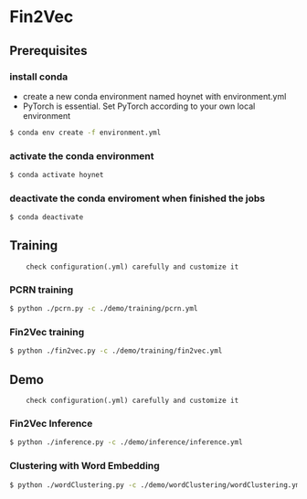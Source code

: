 # Fin2Vec
## Prerequisites
### install conda
* create a new conda environment named hoynet with environment.yml
* PyTorch is essential. Set PyTorch according to your own local environment
```bash
$ conda env create -f environment.yml
```
### activate the conda environment
```bash
$ conda activate hoynet
```
### deactivate the conda enviroment when finished the jobs
```bash
$ conda deactivate
```
## Training
        check configuration(.yml) carefully and customize it
### PCRN training
  ```bash
  $ python ./pcrn.py -c ./demo/training/pcrn.yml
  ```
### Fin2Vec training
  ```bash
  $ python ./fin2vec.py -c ./demo/training/fin2vec.yml
  ```
## Demo
        check configuration(.yml) carefully and customize it
### Fin2Vec Inference
  ```bash
  $ python ./inference.py -c ./demo/inference/inference.yml
  ```
### Clustering with Word Embedding
  ```bash
  $ python ./wordClustering.py -c ./demo/wordClustering/wordClustering.yml
  ``` 
